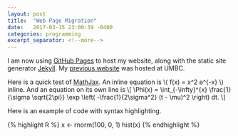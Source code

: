 ```yaml
---
layout: post
title:  "Web Page Migration"
date:   2017-03-15 23:00:39 -0400
categories: programming
excerpt_separator: <!--more-->
---
```

<!--more-->
I am now using [GitHub Pages](https://pages.github.com) to host my website, along with the static site generator [Jekyll](https://jekyllrb.com). My [previous website](http://www.umbc.edu/~araim1) was hosted at UMBC.

Here is a quick test of [MathJax](http://gastonsanchez.com/visually-enforced/opinion/2014/02/16/Mathjax-with-jekyll). An inline equation is \\( f(x) = x^2 e^{-x} \\) inline. And an equation on its own line is
\\[
\Phi(x) =
\int_{-\infty}^{x} \frac{1}{\sigma \sqrt{2\pi}}
\exp \left( -\frac{1}{2\sigma^2} (t - \mu)^2 \right) dt.
\\]

Here is an example of code with syntax highlighting.

{% highlight R %}
x <- rnorm(100, 0, 1)
hist(x)
{% endhighlight %}
